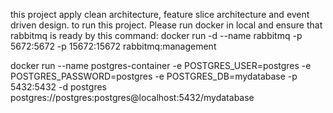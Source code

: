 this project apply clean architecture, feature slice architecture and event driven design.
to run this project.
Please run docker in local and ensure that rabbitmq is ready by this command:
docker run -d --name rabbitmq -p 5672:5672 -p 15672:15672 rabbitmq:management


docker run --name postgres-container -e POSTGRES_USER=postgres -e POSTGRES_PASSWORD=postgres -e POSTGRES_DB=mydatabase -p 5432:5432 -d postgres
postgres://postgres:postgres@localhost:5432/mydatabase